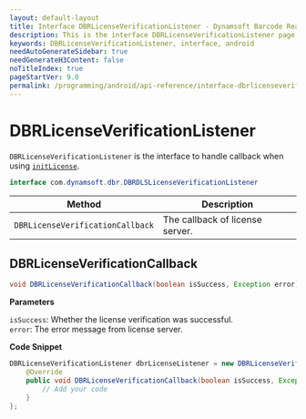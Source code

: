 ```yaml
---
layout: default-layout
title: Interface DBRLicenseVerificationListener - Dynamsoft Barcode Reader Android API Reference
description: This is the interface DBRLicenseVerificationListener page of Dynamsoft Barcode Reader for Android SDK.
keywords: DBRLicenseVerificationListener, interface, android
needAutoGenerateSidebar: true
needGenerateH3Content: false
noTitleIndex: true
pageStartVer: 9.0
permalink: /programming/android/api-reference/interface-dbrlicenseverificationlistener.html
---
```


# DBRLicenseVerificationListener

`DBRLicenseVerificationListener` is the interface to handle callback when using [`initLicense`](primary-license.md#initlicense).

```java
interface com.dynamsoft.dbr.DBRDLSLicenseVerificationListener
```

| Method | Description |
| ------ | ----------- |
| `DBRLicenseVerificationCallback` | The callback of license server. |

## DBRLicenseVerificationCallback

```java
void DBRLicenseVerificationCallback(boolean isSuccess, Exception error);
```

**Parameters**

`isSuccess`: Whether the license verification was successful.  
`error`: The error message from license server.

**Code Snippet**

```java
DBRLicenseVerificationListener dbrLicenseListener = new DBRLicenseVerificationListener() {
    @Override
    public void DBRLicenseVerificationCallback(boolean isSuccess, Exception error) {
        // Add your code
    }
};
```
